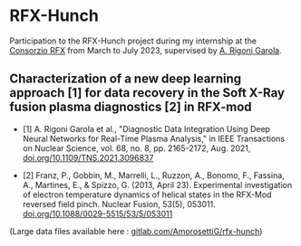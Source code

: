 # RFX-Hunch

Participation to the RFX-Hunch project during my internship at the [Consorzio RFX](https://github.com/consorzio-rfx) from March to July 2023, supervised by [A. Rigoni Garola](https://github.com/AndreaRigoni).

## **Characterization of a new deep learning approach** [1] **for data recovery in the Soft X-Ray fusion plasma diagnostics** [2] **in RFX-mod**

- [1] A. Rigoni Garola et al., "Diagnostic Data Integration Using Deep Neural Networks for Real-Time Plasma Analysis," in IEEE Transactions on Nuclear Science, vol. 68, no. 8, pp. 2165-2172, Aug. 2021, [doi.org/10.1109/TNS.2021.3096837](https://doi.org/10.1109/TNS.2021.3096837)

- [2] Franz, P., Gobbin, M., Marrelli, L., Ruzzon, A., Bonomo, F., Fassina, A., Martines, E., & Spizzo, G. (2013, April 23). Experimental investigation of electron temperature dynamics of helical states in the RFX-Mod reversed field pinch. Nuclear Fusion, 53(5), 053011. [doi.org/10.1088/0029-5515/53/5/053011](https://doi.org/10.1088/0029-5515/53/5/053011)


(Large data files available here : [gitlab.com/AmorosettiG/rfx-hunch](https://gitlab.com/AmorosettiG/rfx-hunch))
<!---
&nbsp;

-----------------------------------------------------------------


&nbsp;


From [github.com/AndreaRigoni/rfx-hunch](https://github.com/AndreaRigoni/rfx-hunch) :



Further documentation is available in [USER MANUAL](doc/README.md)



This is a autoconf/automake minimal setup to start a new project. It uses Kconfig integration 
provided by https://github.com/AndreaRigoni/autoconf-kconfig as a submodule in conf/kconfig

In the following a easy setup procedure:

<pre>
git clone https://github.com/andrearigoni/autoconf-bootstrap.git
cd autoconf-bootstrap
./bootstrap
mkdir build
cd build
../configure --enable-kconfig
# enjoy
</pre>

